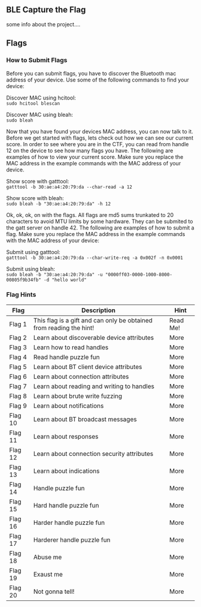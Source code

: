 ## BLE Capture the Flag
some info about the project....

## Flags

### How to Submit Flags

Before you can submit flags, you have to discover the Bluetooth mac address of your device.  Use some of the following commands to find your device:

Discover MAC using hcitool:   
```` sudo hcitool blescan ````

Discover MAC using bleah:   
```` sudo bleah ````

Now that you have found your devices MAC address, you can now talk to it.  Before we get started with flags, lets check out how we can see our current score.  In order to see where you are in the CTF, you can read from handle 12 on the device to see how many flags you have.  The following are examples of how to view your current score.  Make sure you replace the MAC address in the example commands with the MAC address of your device. 

Show score with gatttool:  
```` gatttool -b 30:ae:a4:20:79:da --char-read -a 12  ````

Show score with bleah:  
```` sudo bleah -b "30:ae:a4:20:79:da" -h 12 ````

Ok, ok, ok, on with the flags.  All flags are md5 sums trunkated to 20 characters to avoid MTU limits by some hardware.  They can be submited to the gatt server on handle 42.  The following are examples of how to submit a flag.  Make sure you replace the MAC address in the example commands with the MAC address of your device:   

Submit using gatttool:  
```` gatttool -b 30:ae:a4:20:79:da --char-write-req -a 0x002f -n 0x0001 ````

Submit using bleah:  
```` sudo bleah -b "30:ae:a4:20:79:da" -u "0000ff03-0000-1000-8000-00805f9b34fb" -d "hello world" ````

### Flag Hints
| Flag | Description | Hint |
| ------- | ----------------------------- | ------- |
| Flag 1 | This flag is a gift and can only be obtained from reading the hint! | Read Me! |
| Flag 2 | Learn about discoverable device attributes | More |
| Flag 3 | Learn how to read handles | More |
| Flag 4 | Read handle puzzle fun | More |
| Flag 5 | Learn about BT client device attributes | More |
| Flag 6 | Learn about connection attributes | More |
| Flag 7 | Learn about reading and writing to handles | More |
| Flag 8 | Learn about brute write fuzzing | More |
| Flag 9 | Learn about notifications | More |
| Flag 10 | Learn about BT broadcast messages | More |
| Flag 11 | Learn about responses | More |
| Flag 12 | Learn about connection security attributes | More |
| Flag 13 | Learn about indications | More |
| Flag 14 | Handle puzzle fun | More |
| Flag 15 | Hard handle puzzle fun | More |
| Flag 16 | Harder handle puzzle fun | More |
| Flag 17 | Harderer handle puzzle fun | More |
| Flag 18 | Abuse me | More |
| Flag 19 | Exaust me | More |
| Flag 20 | Not gonna tell! | More |
